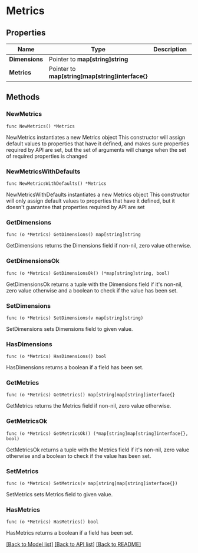 # Metrics

## Properties

Name | Type | Description | Notes
------------ | ------------- | ------------- | -------------
**Dimensions** | Pointer to **map[string]string** |  | [optional] 
**Metrics** | Pointer to **map[string]map[string]interface{}** |  | [optional] 

## Methods

### NewMetrics

`func NewMetrics() *Metrics`

NewMetrics instantiates a new Metrics object
This constructor will assign default values to properties that have it defined,
and makes sure properties required by API are set, but the set of arguments
will change when the set of required properties is changed

### NewMetricsWithDefaults

`func NewMetricsWithDefaults() *Metrics`

NewMetricsWithDefaults instantiates a new Metrics object
This constructor will only assign default values to properties that have it defined,
but it doesn't guarantee that properties required by API are set

### GetDimensions

`func (o *Metrics) GetDimensions() map[string]string`

GetDimensions returns the Dimensions field if non-nil, zero value otherwise.

### GetDimensionsOk

`func (o *Metrics) GetDimensionsOk() (*map[string]string, bool)`

GetDimensionsOk returns a tuple with the Dimensions field if it's non-nil, zero value otherwise
and a boolean to check if the value has been set.

### SetDimensions

`func (o *Metrics) SetDimensions(v map[string]string)`

SetDimensions sets Dimensions field to given value.

### HasDimensions

`func (o *Metrics) HasDimensions() bool`

HasDimensions returns a boolean if a field has been set.

### GetMetrics

`func (o *Metrics) GetMetrics() map[string]map[string]interface{}`

GetMetrics returns the Metrics field if non-nil, zero value otherwise.

### GetMetricsOk

`func (o *Metrics) GetMetricsOk() (*map[string]map[string]interface{}, bool)`

GetMetricsOk returns a tuple with the Metrics field if it's non-nil, zero value otherwise
and a boolean to check if the value has been set.

### SetMetrics

`func (o *Metrics) SetMetrics(v map[string]map[string]interface{})`

SetMetrics sets Metrics field to given value.

### HasMetrics

`func (o *Metrics) HasMetrics() bool`

HasMetrics returns a boolean if a field has been set.


[[Back to Model list]](../README.md#documentation-for-models) [[Back to API list]](../README.md#documentation-for-api-endpoints) [[Back to README]](../README.md)


